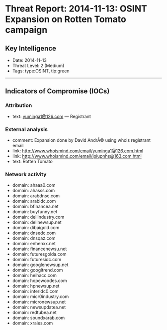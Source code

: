 # Threat Report: 2014-11-13: OSINT Expansion on Rotten Tomato campaign


## Key Intelligence
* Date: 2014-11-13
* Threat Level: 2 (Medium)
* Tags: type:OSINT, tlp:green

---

## Indicators of Compromise (IOCs)
### Attribution
* text: yuminga1@126.com — Registrant

### External analysis
* comment: Expansion done by David AndrÃ© using whois registrant email
* link: http://www.whoismind.com/email/yuminga1@126.com.html
* link: http://www.whoismind.com/email/joiupnhs@163.com.html
* text: Rotten Tomato

### Network activity
* domain: ahaaa0.com
* domain: ahasss.com
* domain: arabdnsc.com
* domain: arabidc.com
* domain: bfinancea.net
* domain: buyfunny.net
* domain: dellindustry.com
* domain: dellnewsup.net
* domain: dibaigold.com
* domain: dnsedc.com
* domain: dnsqaz.com
* domain: enhenxx.net
* domain: financenewsu.net
* domain: futuresgolda.com
* domain: futuresidc.com
* domain: googlenewsup.net
* domain: googltrend.com
* domain: heihacc.com
* domain: hopewoodes.com
* domain: hpnewsup.net
* domain: interidc0.com
* domain: micr0industry.com
* domain: micronewsup.net
* domain: newsupdatea.net
* domain: redtubea.net
* domain: soundxarab.com
* domain: xraies.com
